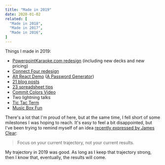 ```yaml
---
title: "Made in 2019"
date: 2020-01-02
related: [
  "Made in 2018",
  "Made in 2017",
  "Made in 2016",
]
---
```


Things I made in 2019:

* [PowerpointKaraoke.com redesign](https://www.powerpointkaraoke.com/) (including new decks and new pricing)
* [Connect Four redesign]({{site.url}}/2019/05/13/connect-four-invisible-interface-design/)
* [Alt React Demo](https://github.com/bryanbraun/alt-react-demo) ([A Password Generator]({{site.url}}/alt-react-demo/))
* [21 blog posts]({{site.url}}/archives/#y2019)
* [23 spreadsheet tips](https://gridmaster.io/spreadsheet-tips)
* [Commit Colors Video](https://seesparkbox.com/foundry/css_colors_from_git_commit_ids)
* Two lightning talks
* [Tic Tac Term](https://gist.github.com/bryanbraun/9292bb57dab2e01aa59d02c5300d775f)
* [Music Box Fun](https://musicboxfun.com/)

There's a lot that I'm proud of here, but at the same time, I fell short of some milestones I was hoping to reach. It's easy to feel a bit disappointed, but I've been trying to remind myself of an idea [recently expressed by James Clear](https://twitter.com/JamesClear/status/1212459953195233280):

> Focus on your current trajectory, not your current results.

My trajectory in 2019 was good. As long as I keep that trajectory strong, then I know that, eventually, the results will come.
